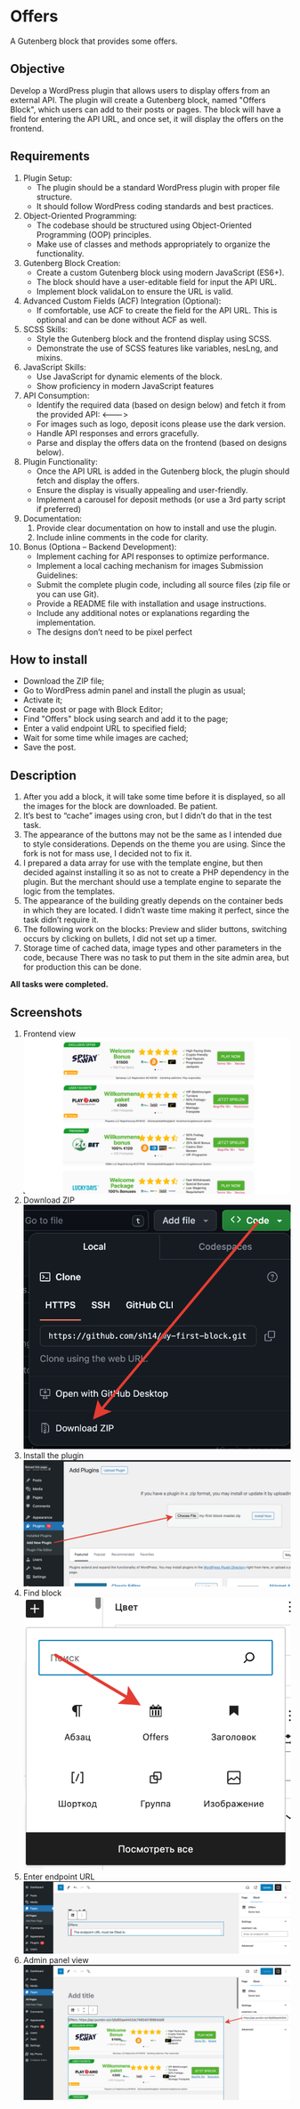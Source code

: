 # Offers

A Gutenberg block that provides some offers.

## Objective

Develop a WordPress plugin that allows users to display offers from an external API. The plugin will create a Gutenberg
block, named "Offers Block", which users can add to their posts or pages. The block will have a field for entering the
API URL, and once set, it will display the offers on the frontend.

## Requirements

1. Plugin Setup:
	* The plugin should be a standard WordPress plugin with proper file structure.
	* It should follow WordPress coding standards and best practices.
2. Object-Oriented Programming:
	* The codebase should be structured using Object-Oriented Programming (OOP) principles.
	* Make use of classes and methods appropriately to organize the functionality.
3. Gutenberg Block Creation:
	* Create a custom Gutenberg block using modern JavaScript (ES6+).
	* The block should have a user-editable field for input the API URL.
	* Implement block validaLon to ensure the URL is valid.
4. Advanced Custom Fields (ACF) Integration (Optional):
	* If comfortable, use ACF to create the field for the API URL. This is optional and can be done without
	  ACF as well.
5. SCSS Skills:
	* Style the Gutenberg block and the frontend display using SCSS.
	* Demonstrate the use of SCSS features like variables, nesLng, and mixins.
6. JavaScript Skills:
	* Use JavaScript for dynamic elements of the block.
	* Show proficiency in modern JavaScript features
7. API Consumption:
	* Identify the required data (based on design below) and fetch it from the provided API: <--->
	* For images such as logo, deposit icons please use the dark version.
	* Handle API responses and errors gracefully.
	* Parse and display the offers data on the frontend (based on designs below).
8. Plugin Functionality:
	* Once the API URL is added in the Gutenberg block, the plugin should fetch and display the offers.
	* Ensure the display is visually appealing and user-friendly.
	* Implement a carousel for deposit methods (or use a 3rd party script if preferred)
9. Documentation:
	1. Provide clear documentation on how to install and use the plugin.
	2. Include inline comments in the code for clarity.
10. Bonus (Optiona – Backend Development):
	* Implement caching for API responses to optimize performance.
	* Implement a local caching mechanism for images
	  Submission Guidelines:
	* Submit the complete plugin code, including all source files (zip file or you can use Git).
	* Provide a README file with installation and usage instructions.
	* Include any additional notes or explanations regarding the implementation.
	* The designs don’t need to be pixel perfect

## How to install

* Download the ZIP file;
* Go to WordPress admin panel and install the plugin as usual;
* Activate it;
* Create post or page with Block Editor;
* Find "Offers" block using search and add it to the page;
* Enter a valid endpoint URL to specified field;
* Wait for some time while images are cached;
* Save the post.

## Description

1. After you add a block, it will take some time before it is displayed, so all the images for the block are downloaded.
   Be patient.
2. It’s best to “cache” images using cron, but I didn’t do that in the test task.
3. The appearance of the buttons may not be the same as I intended due to style considerations. Depends on the theme you
   are using. Since the fork is not for mass use, I decided not to fix it.
4. I prepared a data array for use with the template engine, but then decided against installing it so as not to create
   a PHP dependency in the plugin. But the merchant should use a template engine to separate the logic from the
   templates.
5. The appearance of the building greatly depends on the container beds in which they are located. I didn’t waste time
   making it perfect, since the task didn’t require it.
6. The following work on the blocks: Preview and slider buttons, switching occurs by clicking on bullets, I did not set
   up a timer.
7. Storage time of cached data, image types and other parameters in the code, because There was no task to put them in
   the site admin area, but for production this can be done.

**All tasks were completed.**

## Screenshots

1. Frontend view
   ![alt text](screenshot-1.png)
2. Download ZIP
   ![alt text](screenshot-2.png)
3. Install the plugin
   ![alt text](screenshot-3.png)
4. Find block
   ![alt text](screenshot-4.png)
5. Enter endpoint URL
   ![alt text](screenshot-5.png)
6. Admin panel view
   ![alt text](screenshot-6.png)

